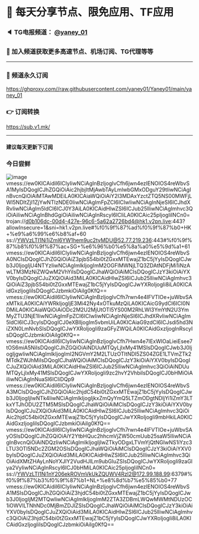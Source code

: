 # 🚀 每天分享节点、限免应用、TF应用
### 🔈 TG电报频道： [@yaney_01](https://t.me/yaney_01) 
### 🔔 加入频道获取更多高速节点、机场订阅、TG代理等等  
***
### 🔗  频道永久订阅
   https://ghproxy.com//raw.githubusercontent.com/yaney01/Yaney01/main/yaney_01
### 👉  订阅转换
   https://sub.v1.mk/
***
#### 建议每天更新下订阅
### 今日尝鲜
![image](https://user-images.githubusercontent.com/53202722/214747202-9d153108-f432-4963-a0e8-62f505f7c1d1.png)
vmess://ew0KICAidiI6ICIyIiwNCiAgInBzIjogIvCfh6jwn4ezIENOIOS4reWbvSA1MyIsDQogICJhZGQiOiAic2hjbjItMjAwbTAyLmlwbGMxODguY29tIiwNCiAgInBvcnQiOiAiMTAwMDEiLA0KICAiaWQiOiAiY2I3MDAxYzctZTQ5NS00MWFjLWI5NDItZjI1ZjYwNTIzNDE0IiwNCiAgImFpZCI6ICIwIiwNCiAgInNjeSI6ICJhdXRvIiwNCiAgIm5ldCI6ICJ0Y3AiLA0KICAidHlwZSI6ICJub25lIiwNCiAgImhvc3QiOiAiIiwNCiAgInBhdGgiOiAiIiwNCiAgInRscyI6ICIiLA0KICAic25pIjogIiINCn0=
trojan://d0b106dc-00d4-427e-96c6-5a62a2726bd4@hk1.v2pn.live:443?allowInsecure=1&sni=hk1.v2pn.live#%f0%9f%87%ad%f0%9f%87%b0+HK+%e9%a6%99%e6%b8%af+60
ss://YWVzLTI1Ni1jZmI6YW1hem9uc2tyMDU@52.77.219.236:443#%f0%9f%87%b8%f0%9f%87%ac+SG+%e6%96%b0%e5%8a%a0%e5%9d%a1+61
vmess://ew0KICAidiI6ICIyIiwNCiAgInBzIjogIvCfh6jwn4ezIENOIOS4reWbvSA0NCIsDQogICJhZGQiOiAiZ3pjbS54bi0tZGxxMTEwajZ1bC5jYyIsDQogICJwb3J0IjogIjU4NTYzIiwNCiAgImlkIjogImM2OGFlMWNjLTQ3ZDAtNDFjMi1iNzAwLTM3MzNiZWQwM2VhYiIsDQogICJhaWQiOiAiMCIsDQogICJzY3kiOiAiYXV0byIsDQogICJuZXQiOiAid3MiLA0KICAidHlwZSI6ICJub25lIiwNCiAgImhvc3QiOiAiZ3pjbS54bi0tZGxxMTEwajZ1bC5jYyIsDQogICJwYXRoIjogIi8iLA0KICAidGxzIjogIiIsDQogICJzbmkiOiAiIg0KfQ==
vmess://ew0KICAidiI6ICIyIiwNCiAgInBzIjogIvCfh7rwn4e4IFVTIOe+juWbvSAxMTkiLA0KICAiYWRkIjogIjE3Mi42Ny4xOTkuMzQiLA0KICAicG9ydCI6ICI0NDMiLA0KICAiaWQiOiAiODc2M2U2MjUtOTI5YS00M2RhLWI3YmYtN2U3YmMyZTU3NjE1IiwNCiAgImFpZCI6ICIwIiwNCiAgInNjeSI6ICJhdXRvIiwNCiAgIm5ldCI6ICJ3cyIsDQogICJ0eXBlIjogIm5vbmUiLA0KICAiaG9zdCI6ICJsdi5hd3NiZXN0LmNvbSIsDQogICJwYXRoIjogIi9zaGFyZWQiLA0KICAidGxzIjogInRscyIsDQogICJzbmkiOiAiIg0KfQ==
vmess://ew0KICAidiI6ICIyIiwNCiAgInBzIjogIvCfh7Hwn4e7IExWIOaLieiEsee7tOS6miA5NiIsDQogICJhZGQiOiAiNDUuMTQyLjIxMy41MSIsDQogICJwb3J0IjogIjgwIiwNCiAgImlkIjogImI2NGVmY2M2LTUzOTItNDI5ZS04ZGE1LTVmZTk2MTdkZWJhMiIsDQogICJhaWQiOiAiMCIsDQogICJzY3kiOiAiYXV0byIsDQogICJuZXQiOiAid3MiLA0KICAidHlwZSI6ICJub25lIiwNCiAgImhvc3QiOiAiNDUuMTQyLjIxMy41MSIsDQogICJwYXRoIjogIi9zc2hvY2VhbiIsDQogICJ0bHMiOiAiIiwNCiAgInNuaSI6ICIiDQp9
vmess://ew0KICAidiI6ICIyIiwNCiAgInBzIjogIvCfh6jwn4ezIENOIOS4reWbvSA3MCIsDQogICJhZGQiOiAic2hjdC54bi0tZGxxMTEwajZ1bC5jYyIsDQogICJwb3J0IjogIjIwNTk4IiwNCiAgImlkIjogIjkxZmQyYmQ5LTZmODgtNDljYi1iZmY3LTkxYTJhODU2ZTM5MSIsDQogICJhaWQiOiAiMCIsDQogICJzY3kiOiAiYXV0byIsDQogICJuZXQiOiAid3MiLA0KICAidHlwZSI6ICJub25lIiwNCiAgImhvc3QiOiAic2hjdC54bi0tZGxxMTEwajZ1bC5jYyIsDQogICJwYXRoIjogIi9mbHkiLA0KICAidGxzIjogIiIsDQogICJzbmkiOiAiIg0KfQ==
vmess://ew0KICAidiI6ICIyIiwNCiAgInBzIjogIvCfh7rwn4e4IFVTIOe+juWbvSAyOSIsDQogICJhZGQiOiAiY2YtbHQuc2hhcmVjZW50cmUub25saW5lIiwNCiAgInBvcnQiOiAiNDQzIiwNCiAgImlkIjogIjIwZTkyODgxLTVmYjQtNGIwNS1iYzc3LTU3OTI5NDc2ZGM2OSIsDQogICJhaWQiOiAiMCIsDQogICJzY3kiOiAiYXV0byIsDQogICJuZXQiOiAid3MiLA0KICAidHlwZSI6ICJub25lIiwNCiAgImhvc3QiOiAidXMtZHAyLnNoYXJlY2VudHJlLm9ubGluZSIsDQogICJwYXRoIjogIi9zaGlya2VyIiwNCiAgInRscyI6ICJ0bHMiLA0KICAic25pIjogIiINCn0=
ss://YWVzLTI1Ni1nY206ekROVmVkUkZQUWV4Rzl2@172.99.188.99:6379#%f0%9f%87%b3%f0%9f%87%b1+NL+%e8%8d%b7%e5%85%b0+77
vmess://ew0KICAidiI6ICIyIiwNCiAgInBzIjogIvCfh6jwn4ezIENOIOS4reWbvSA1MSIsDQogICJhZGQiOiAiZ3hjdC54bi0tZGxxMTEwajZ1bC5jYyIsDQogICJwb3J0IjogIjM2MTQwIiwNCiAgImlkIjogImM2ZTA3ZDBmLWQwMWMtNDUzOC1iOWVlLTNhNDc0MjBmZDJlZSIsDQogICJhaWQiOiAiMCIsDQogICJzY3kiOiAiYXV0byIsDQogICJuZXQiOiAid3MiLA0KICAidHlwZSI6ICJub25lIiwNCiAgImhvc3QiOiAiZ3hjdC54bi0tZGxxMTEwajZ1bC5jYyIsDQogICJwYXRoIjogIi8iLA0KICAidGxzIjogIiIsDQogICJzbmkiOiAiIg0KfQ==

